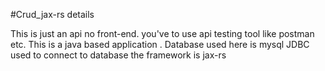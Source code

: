 #Crud_jax-rs details

This is just an api
no front-end. 
you've to use api testing tool like postman etc. 
This is a java based application . 
Database used here is mysql 
JDBC used to connect to database the framework is jax-rs
